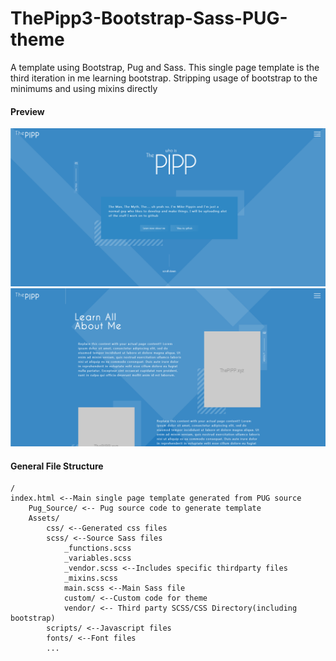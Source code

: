 # ThePipp3-Bootstrap-Sass-PUG-theme
A template using Bootstrap, Pug and Sass. This single page template is the third iteration in me learning bootstrap. Stripping usage of bootstrap to the minimums and using mixins directly

#### Preview
![enter image description here](https://raw.githubusercontent.com/Splitter/ThePipp3-Bootstrap-Sass-PUG-theme/master/preview.png)
![enter image description here](https://raw.githubusercontent.com/Splitter/ThePipp3-Bootstrap-Sass-PUG-theme/master/preview2.png)



#### General File Structure

    /
	index.html <--Main single page template generated from PUG source
	    Pug_Source/ <-- Pug source code to generate template
	    Assets/
        	css/ <--Generated css files
            scss/ <--Source Sass files
				_functions.scss
				_variables.scss
				_vendor.scss <--Includes specific thirdparty files
				_mixins.scss
				main.scss <--Main Sass file
				custom/ <--Custom code for theme
				vendor/ <-- Third party SCSS/CSS Directory(including bootstrap)
            scripts/ <--Javascript files
            fonts/ <--Font files
            ...
